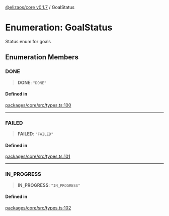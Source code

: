 [@elizaos/core v0.1.7](../index.md) / GoalStatus

# Enumeration: GoalStatus

Status enum for goals

## Enumeration Members

### DONE

> **DONE**: `"DONE"`

#### Defined in

[packages/core/src/types.ts:100](https://github.com/ai16z/eliza/blob/main/packages/core/src/types.ts#L100)

---

### FAILED

> **FAILED**: `"FAILED"`

#### Defined in

[packages/core/src/types.ts:101](https://github.com/ai16z/eliza/blob/main/packages/core/src/types.ts#L101)

---

### IN_PROGRESS

> **IN_PROGRESS**: `"IN_PROGRESS"`

#### Defined in

[packages/core/src/types.ts:102](https://github.com/ai16z/eliza/blob/main/packages/core/src/types.ts#L102)
